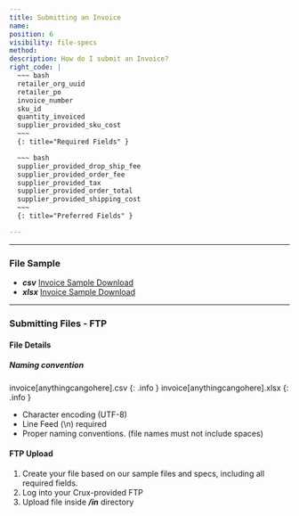```yaml
---
title: Submitting an Invoice
name:
position: 6
visibility: file-specs
method:
description: How do I submit an Invoice?
right_code: |
  ~~~ bash
  retailer_org_uuid
  retailer_po
  invoice_number
  sku_id
  quantity_invoiced
  supplier_provided_sku_cost
  ~~~
  {: title="Required Fields" }

  ~~~ bash
  supplier_provided_drop_ship_fee
  supplier_provided_order_fee
  supplier_provided_tax
  supplier_provided_order_total
  supplier_provided_shipping_cost
  ~~~
  {: title="Preferred Fields" }

---
```


----
### File Sample

* ***csv*** <a href="https://s3-us-west-2.amazonaws.com/crux-kb/file-samples/supplier-use-cases/csv/invoice_sample.csv">Invoice Sample Download</a>
* ***xlsx*** <a href="https://s3-us-west-2.amazonaws.com/crux-kb/file-samples/supplier-use-cases/xlsx/invoice_sample.xlsx">Invoice Sample Download</a>

----
### Submitting Files - FTP

#### File Details

##### Naming convention

invoice[anythingcangohere].csv
{: .info }
invoice[anythingcangohere].xlsx
{: .info }

- Character encoding (UTF-8)
- Line Feed (\n) required
- Proper naming conventions. (file names must not include spaces)

#### FTP Upload
1.	Create your file based on our sample files and specs, including all required fields.
2.	Log into your Crux-provided FTP
3.	Upload file inside ***/in*** directory

